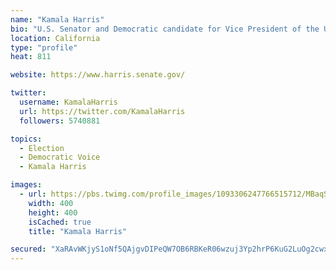 ```yaml
---
name: "Kamala Harris"
bio: "U.S. Senator and Democratic candidate for Vice President of the United States. Wife, Momala, Auntie. Fighting for the people. She/her."
location: California
type: "profile"
heat: 811

website: https://www.harris.senate.gov/

twitter:
  username: KamalaHarris
  url: https://twitter.com/KamalaHarris
  followers: 5740881

topics:
  - Election
  - Democratic Voice
  - Kamala Harris

images:
  - url: https://pbs.twimg.com/profile_images/1093306247766515712/MBaqSY2M_400x400.jpg
    width: 400
    height: 400
    isCached: true
    title: "Kamala Harris"

secured: "XaRAvWKjyS1oNf5QAjgvDIPeQW7OB6RBKeR06wzuj3Yp2hrP6KuG2LuOg2cwxGMI5ygW5wO9cJi61r14YZsE6Dl31yEMYlRejoBo9q4D7IZ0vP8mr6sA4fovkiHOhIb7BUfITdVSYMHXkm9m04KWcyu88eZqfuS9j7fdrNG1E/qbyPKYCmn2iSU+J6pikwdvUpnE//gQAKPJU4aulamYn8wDG8ewpLnAaoQenhouuA8CLfqZPt9HRU2zXDrmNAgO9PHapvyCqsrHs6RR3pXWIPDCT7b4lJTmMJ/2AQQPn+ULE3LguDz8jYFwwJAvMKfF1whcaC/l08PnAsbSnVYC6QFukmYXpoI0WxHhP8hHRwagmidZoAVP22WtKOm+FLqP;fJFJdWZu1VJOhG0WyQmdxA=="
---
```


